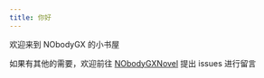 ```yaml
---
title: 你好
---
```


欢迎来到 NObodyGX 的小书屋

如果有其他的需要，欢迎前往 [NObodyGXNovel](https://github.com/NObodyGX/NObodyGXNovel) 提出 issues 进行留言



